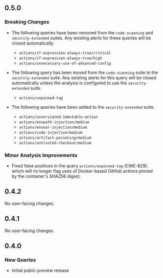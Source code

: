 ## 0.5.0

### Breaking Changes

* The following queries have been removed from the `code-scanning` and `security-extended` suites.
  Any existing alerts for these queries will be closed automatically.
  * `actions/if-expression-always-true/critical`
  * `actions/if-expression-always-true/high`
  * `actions/unnecessary-use-of-advanced-config`
  
* The following query has been moved from the `code-scanning` suite to the `security-extended`
  suite. Any existing alerts for this query will be closed automatically unless the analysis is
  configured to use the `security-extended` suite.
  * `actions/unpinned-tag`
* The following queries have been added to the `security-extended` suite.
  * `actions/unversioned-immutable-action`
  * `actions/envpath-injection/medium`
  * `actions/envvar-injection/medium`
  * `actions/code-injection/medium`
  * `actions/artifact-poisoning/medium`
  * `actions/untrusted-checkout/medium`

### Minor Analysis Improvements

* Fixed false positives in the query `actions/unpinned-tag` (CWE-829), which will no longer flag uses of Docker-based GitHub actions pinned by the container's SHA256 digest.

## 0.4.2

No user-facing changes.

## 0.4.1

No user-facing changes.

## 0.4.0

### New Queries

* Initial public preview release

